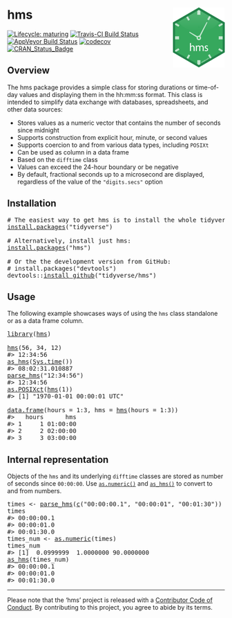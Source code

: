 # hms <a href='https:/hms.tidyverse.org'><img src='man/figures/logo.png' align="right" height="139" /></a>

<!-- badges: start -->

[![Lifecycle: maturing](https://img.shields.io/badge/lifecycle-maturing-blue.svg)](https://www.tidyverse.org/lifecycle/#maturing) [![Travis-CI Build Status](https://travis-ci.org/tidyverse/hms.svg?branch=master)](https://travis-ci.org/tidyverse/hms) [![AppVeyor Build Status](https://ci.appveyor.com/api/projects/status/github/tidyverse/hms?branch=master&svg=true)](https://ci.appveyor.com/project/tidyverse/hms) [![codecov](https://codecov.io/gh/tidyverse/hms/branch/master/graph/badge.svg)](https://codecov.io/gh/tidyverse/hms) [![CRAN\_Status\_Badge](https://www.r-pkg.org/badges/version/hms)](https://cran.r-project.org/package=hms)

<!-- badges: end -->

## Overview

The hms package provides a simple class for storing durations or time-of-day values and displaying them in the hh:mm:ss format. This class is intended to simplify data exchange with databases, spreadsheets, and other data sources:

  - Stores values as a numeric vector that contains the number of seconds since midnight
  - Supports construction from explicit hour, minute, or second values
  - Supports coercion to and from various data types, including `POSIXt`
  - Can be used as column in a data frame
  - Based on the `difftime` class
  - Values can exceed the 24-hour boundary or be negative
  - By default, fractional seconds up to a microsecond are displayed, regardless of the value of the `"digits.secs"` option

## Installation

<pre class='chroma'>
<span class='c'># The easiest way to get hms is to install the whole tidyverse:</span>
<span class='nf'><a href='https://rdrr.io/r/utils/install.packages.html'>install.packages</a></span>(<span class='s'>"tidyverse"</span>)

<span class='c'># Alternatively, install just hms:</span>
<span class='nf'><a href='https://rdrr.io/r/utils/install.packages.html'>install.packages</a></span>(<span class='s'>"hms"</span>)

<span class='c'># Or the the development version from GitHub:</span>
<span class='c'># install.packages("devtools")</span>
<span class='k'>devtools</span>::<span class='nf'><a href='https://devtools.r-lib.org//reference/remote-reexports.html'>install_github</a></span>(<span class='s'>"tidyverse/hms"</span>)
</pre>

## Usage

The following example showcases ways of using the `hms` class standalone or as a data frame column.

<pre class='chroma'>
<span class='nf'><a href='https://rdrr.io/r/base/library.html'>library</a></span>(<span class='k'><a href='https://hms.tidyverse.org/'>hms</a></span>)

<span class='nf'><a href='https://hms.tidyverse.org/reference/hms.html'>hms</a></span>(<span class='m'>56</span>, <span class='m'>34</span>, <span class='m'>12</span>)
<span class='c'>#&gt; 12:34:56</span>
<span class='nf'><a href='https://hms.tidyverse.org/reference/hms.html'>as_hms</a></span>(<span class='nf'><a href='https://rdrr.io/r/base/Sys.time.html'>Sys.time</a></span>())
<span class='c'>#&gt; 08:02:31.010887</span>
<span class='nf'><a href='https://hms.tidyverse.org/reference/parse_hms.html'>parse_hms</a></span>(<span class='s'>"12:34:56"</span>)
<span class='c'>#&gt; 12:34:56</span>
<span class='nf'><a href='https://rdrr.io/r/base/as.POSIXlt.html'>as.POSIXct</a></span>(<span class='nf'><a href='https://hms.tidyverse.org/reference/hms.html'>hms</a></span>(<span class='m'>1</span>))
<span class='c'>#&gt; [1] "1970-01-01 00:00:01 UTC"</span>

<span class='nf'><a href='https://rdrr.io/r/base/data.frame.html'>data.frame</a></span>(hours = <span class='m'>1</span><span class='o'>:</span><span class='m'>3</span>, hms = <span class='nf'><a href='https://hms.tidyverse.org/reference/hms.html'>hms</a></span>(hours = <span class='m'>1</span><span class='o'>:</span><span class='m'>3</span>))
<span class='c'>#&gt;   hours      hms</span>
<span class='c'>#&gt; 1     1 01:00:00</span>
<span class='c'>#&gt; 2     2 02:00:00</span>
<span class='c'>#&gt; 3     3 03:00:00</span>
</pre>

## Internal representation

Objects of the `hms` and its underlying `difftime` classes are stored as number of seconds since `00:00:00`. Use [`as.numeric()`](https://rdrr.io/r/base/numeric.html) and [`as_hms()`](https://hms.tidyverse.org/reference/hms.html) to convert to and from numbers.

<pre class='chroma'>
<span class='k'>times</span> <span class='o'>&lt;-</span> <span class='nf'><a href='https://hms.tidyverse.org/reference/parse_hms.html'>parse_hms</a></span>(<span class='nf'><a href='https://rdrr.io/r/base/c.html'>c</a></span>(<span class='s'>"00:00:00.1"</span>, <span class='s'>"00:00:01"</span>, <span class='s'>"00:01:30"</span>))
<span class='k'>times</span>
<span class='c'>#&gt; 00:00:00.1</span>
<span class='c'>#&gt; 00:00:01.0</span>
<span class='c'>#&gt; 00:01:30.0</span>
<span class='k'>times_num</span> <span class='o'>&lt;-</span> <span class='nf'><a href='https://rdrr.io/r/base/numeric.html'>as.numeric</a></span>(<span class='k'>times</span>)
<span class='k'>times_num</span>
<span class='c'>#&gt; [1]  0.0999999  1.0000000 90.0000000</span>
<span class='nf'><a href='https://hms.tidyverse.org/reference/hms.html'>as_hms</a></span>(<span class='k'>times_num</span>)
<span class='c'>#&gt; 00:00:00.1</span>
<span class='c'>#&gt; 00:00:01.0</span>
<span class='c'>#&gt; 00:01:30.0</span>
</pre>

-----

Please note that the ‘hms’ project is released with a [Contributor Code of Conduct](https://github.com/tidyverse/hms/blob/master/CODE_OF_CONDUCT.md). By contributing to this project, you agree to abide by its terms.
